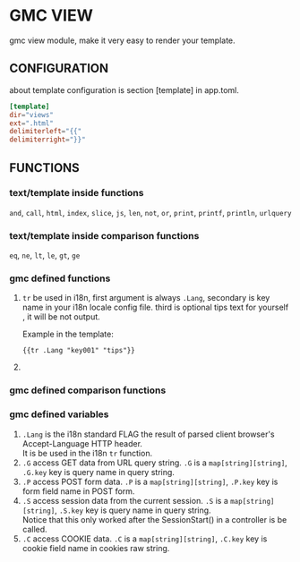# GMC VIEW

gmc view module, make it very easy to render your template.

## CONFIGURATION

about template configuration is section [template] in app.toml.

```toml
[template]
dir="views"
ext=".html"
delimiterleft="{{"
delimiterright="}}"
```

## FUNCTIONS

### text/template inside functions

`and`, `call`, `html`, `index`, `slice`, `js`, `len`, `not`, `or`, `print`, `printf`, `println`, `urlquery`

### text/template inside comparison functions

`eq`, `ne`, `lt`, `le`, `gt`, `ge`

### gmc defined functions

1. `tr` be used in i18n, first argument is always `.Lang`, secondary is key name in your i18n locale config file.
    third is optional tips text for yourself , it will be not output.
    
    Example in the template:
    
    `{{tr .Lang "key001" "tips"}}`
2. 

### gmc defined comparison functions


### gmc defined variables

1. `.Lang` is the i18n standard FLAG the result of parsed client browser's Accept-Language HTTP header.  
    It is be used in the i18n `tr` function.
1. `.G` access GET data from URL query string. `.G` is a `map[string][string]`, 
    `.G.key` key is query name in query string.
1. `.P` access POST form data. `.P` is a `map[string][string]`, 
    `.P.key` key is form field name in POST form.
1. `.S` access session data from the current session. `.S` is a `map[string][string]`, 
    `.S.key` key is query name in query string.  
    Notice that this only worked after the SessionStart() in a controller is be called.
1. `.C` access COOKIE data. `.C` is a `map[string][string]`, 
    `.C.key` key is cookie field name in cookies raw string.
   



